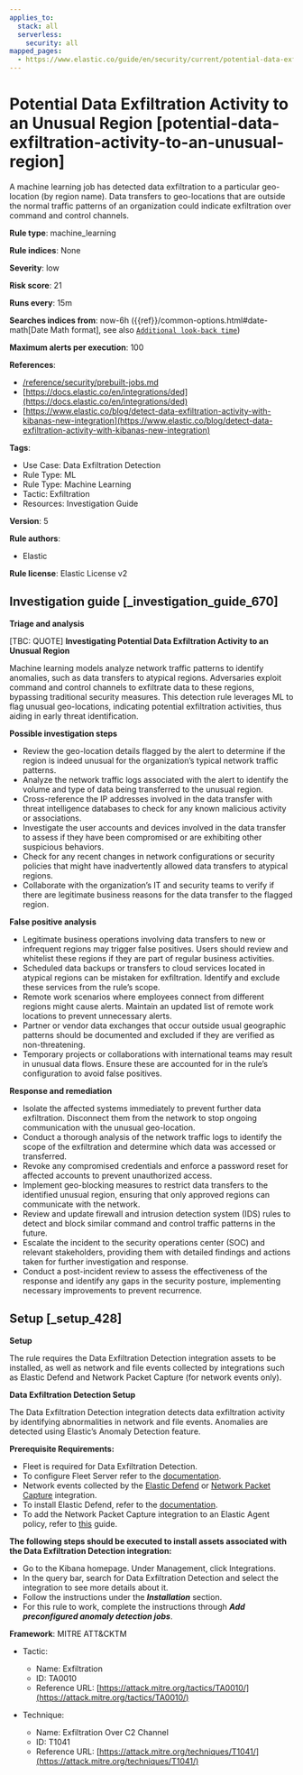 ```yaml
---
applies_to:
  stack: all
  serverless:
    security: all
mapped_pages:
  - https://www.elastic.co/guide/en/security/current/potential-data-exfiltration-activity-to-an-unusual-region.html
---
```


# Potential Data Exfiltration Activity to an Unusual Region [potential-data-exfiltration-activity-to-an-unusual-region]

A machine learning job has detected data exfiltration to a particular geo-location (by region name). Data transfers to geo-locations that are outside the normal traffic patterns of an organization could indicate exfiltration over command and control channels.

**Rule type**: machine_learning

**Rule indices**: None

**Severity**: low

**Risk score**: 21

**Runs every**: 15m

**Searches indices from**: now-6h ({{ref}}/common-options.html#date-math[Date Math format], see also [`Additional look-back time`](docs-content://solutions/security/detect-and-alert/create-detection-rule.md#rule-schedule))

**Maximum alerts per execution**: 100

**References**:

* [/reference/security/prebuilt-jobs.md](/reference/prebuilt-jobs.md)
* [https://docs.elastic.co/en/integrations/ded](https://docs.elastic.co/en/integrations/ded)
* [https://www.elastic.co/blog/detect-data-exfiltration-activity-with-kibanas-new-integration](https://www.elastic.co/blog/detect-data-exfiltration-activity-with-kibanas-new-integration)

**Tags**:

* Use Case: Data Exfiltration Detection
* Rule Type: ML
* Rule Type: Machine Learning
* Tactic: Exfiltration
* Resources: Investigation Guide

**Version**: 5

**Rule authors**:

* Elastic

**Rule license**: Elastic License v2

## Investigation guide [_investigation_guide_670]

**Triage and analysis**

[TBC: QUOTE]
**Investigating Potential Data Exfiltration Activity to an Unusual Region**

Machine learning models analyze network traffic patterns to identify anomalies, such as data transfers to atypical regions. Adversaries exploit command and control channels to exfiltrate data to these regions, bypassing traditional security measures. This detection rule leverages ML to flag unusual geo-locations, indicating potential exfiltration activities, thus aiding in early threat identification.

**Possible investigation steps**

* Review the geo-location details flagged by the alert to determine if the region is indeed unusual for the organization’s typical network traffic patterns.
* Analyze the network traffic logs associated with the alert to identify the volume and type of data being transferred to the unusual region.
* Cross-reference the IP addresses involved in the data transfer with threat intelligence databases to check for any known malicious activity or associations.
* Investigate the user accounts and devices involved in the data transfer to assess if they have been compromised or are exhibiting other suspicious behaviors.
* Check for any recent changes in network configurations or security policies that might have inadvertently allowed data transfers to atypical regions.
* Collaborate with the organization’s IT and security teams to verify if there are legitimate business reasons for the data transfer to the flagged region.

**False positive analysis**

* Legitimate business operations involving data transfers to new or infrequent regions may trigger false positives. Users should review and whitelist these regions if they are part of regular business activities.
* Scheduled data backups or transfers to cloud services located in atypical regions can be mistaken for exfiltration. Identify and exclude these services from the rule’s scope.
* Remote work scenarios where employees connect from different regions might cause alerts. Maintain an updated list of remote work locations to prevent unnecessary alerts.
* Partner or vendor data exchanges that occur outside usual geographic patterns should be documented and excluded if they are verified as non-threatening.
* Temporary projects or collaborations with international teams may result in unusual data flows. Ensure these are accounted for in the rule’s configuration to avoid false positives.

**Response and remediation**

* Isolate the affected systems immediately to prevent further data exfiltration. Disconnect them from the network to stop ongoing communication with the unusual geo-location.
* Conduct a thorough analysis of the network traffic logs to identify the scope of the exfiltration and determine which data was accessed or transferred.
* Revoke any compromised credentials and enforce a password reset for affected accounts to prevent unauthorized access.
* Implement geo-blocking measures to restrict data transfers to the identified unusual region, ensuring that only approved regions can communicate with the network.
* Review and update firewall and intrusion detection system (IDS) rules to detect and block similar command and control traffic patterns in the future.
* Escalate the incident to the security operations center (SOC) and relevant stakeholders, providing them with detailed findings and actions taken for further investigation and response.
* Conduct a post-incident review to assess the effectiveness of the response and identify any gaps in the security posture, implementing necessary improvements to prevent recurrence.


## Setup [_setup_428]

**Setup**

The rule requires the Data Exfiltration Detection integration assets to be installed, as well as network and file events collected by integrations such as Elastic Defend and Network Packet Capture (for network events only).

**Data Exfiltration Detection Setup**

The Data Exfiltration Detection integration detects data exfiltration activity by identifying abnormalities in network and file events. Anomalies are detected using Elastic’s Anomaly Detection feature.

**Prerequisite Requirements:**

* Fleet is required for Data Exfiltration Detection.
* To configure Fleet Server refer to the [documentation](docs-content://reference/ingestion-tools/fleet/fleet-server.md).
* Network events collected by the [Elastic Defend](https://docs.elastic.co/en/integrations/endpoint) or [Network Packet Capture](https://docs.elastic.co/integrations/network_traffic) integration.
* To install Elastic Defend, refer to the [documentation](docs-content://solutions/security/configure-elastic-defend/install-elastic-defend.md).
* To add the Network Packet Capture integration to an Elastic Agent policy, refer to [this](docs-content://reference/ingestion-tools/fleet/add-integration-to-policy.md) guide.

**The following steps should be executed to install assets associated with the Data Exfiltration Detection integration:**

* Go to the Kibana homepage. Under Management, click Integrations.
* In the query bar, search for Data Exfiltration Detection and select the integration to see more details about it.
* Follow the instructions under the ***Installation*** section.
* For this rule to work, complete the instructions through ***Add preconfigured anomaly detection jobs***.

**Framework**: MITRE ATT&CKTM

* Tactic:

    * Name: Exfiltration
    * ID: TA0010
    * Reference URL: [https://attack.mitre.org/tactics/TA0010/](https://attack.mitre.org/tactics/TA0010/)

* Technique:

    * Name: Exfiltration Over C2 Channel
    * ID: T1041
    * Reference URL: [https://attack.mitre.org/techniques/T1041/](https://attack.mitre.org/techniques/T1041/)



